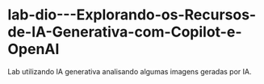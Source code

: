 # lab-dio---Explorando-os-Recursos-de-IA-Generativa-com-Copilot-e-OpenAI
Lab utilizando IA generativa analisando algumas imagens geradas por IA.
